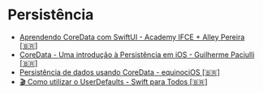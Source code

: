 # Persistência

- [Aprendendo CoreData com SwiftUI - Academy IFCE + Alley Pereira [🇧🇷]](https://medium.com/academy-ifce/aprendendo-coredata-com-swiftui-90c9d2159714)
- [CoreData - Uma introdução à Persistência em iOS - Guilherme Paciulli [🇧🇷]](https://medium.com/mackmobile/coredata-940c3c61b048)
- [Persistência de dados usando CoreData - equinociOS [🇧🇷]](http://equinocios.com/banco%20de%20dados/2017/03/30/persistencia-de-dados-usando-core-data/)
- [🎬 Como utilizar o UserDefaults - Swift para Todos [🇧🇷]](https://www.youtube.com/watch?v=SvtBgqmqkpQ)
